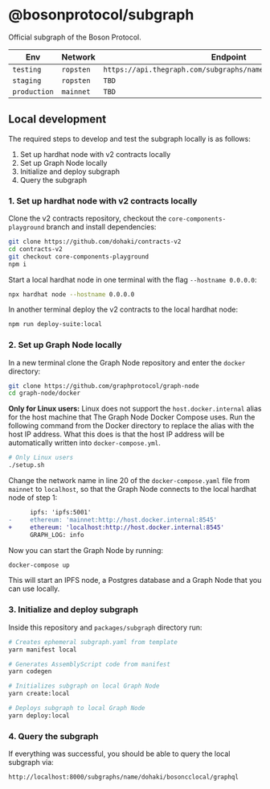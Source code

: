 # @bosonprotocol/subgraph

Official subgraph of the Boson Protocol.

| Env          | Network   | Endpoint                                                        |
| ------------ | --------- | --------------------------------------------------------------- |
| `testing`    | `ropsten` | `https://api.thegraph.com/subgraphs/name/dohaki/bosonccropsten` |
| `staging`    | `ropsten` | `TBD`                                                           |
| `production` | `mainnet` | `TBD`                                                           |

## Local development

The required steps to develop and test the subgraph locally is as follows:

1. Set up hardhat node with v2 contracts locally
2. Set up Graph Node locally
3. Initialize and deploy subgraph
4. Query the subgraph

### 1. Set up hardhat node with v2 contracts locally

Clone the v2 contracts repository, checkout the `core-components-playground` branch and install dependencies:

```bash
git clone https://github.com/dohaki/contracts-v2
cd contracts-v2
git checkout core-components-playground
npm i
```

Start a local hardhat node in one terminal with the flag `--hostname 0.0.0.0`:

```bash
npx hardhat node --hostname 0.0.0.0
```

In another terminal deploy the v2 contracts to the local hardhat node:

```bash
npm run deploy-suite:local
```

### 2. Set up Graph Node locally

In a new terminal clone the Graph Node repository and enter the `docker` directory:

```bash
git clone https://github.com/graphprotocol/graph-node
cd graph-node/docker
```

**Only for Linux users:** Linux does not support the `host.docker.internal` alias for the host machine that The Graph Node Docker Compose uses. Run the following command from the Docker directory to replace the alias with the host IP address. What this does is that the host IP address will be automatically written into `docker-compose.yml`.

```bash
# Only Linux users
./setup.sh
```

Change the network name in line 20 of the `docker-compose.yaml` file from `mainnet` to `localhost`, so that the Graph Node connects to the local hardhat node of step 1:

```diff
      ipfs: 'ipfs:5001'
-     ethereum: 'mainnet:http://host.docker.internal:8545'
+     ethereum: 'localhost:http://host.docker.internal:8545'
      GRAPH_LOG: info
```

Now you can start the Graph Node by running:

```bash
docker-compose up
```

This will start an IPFS node, a Postgres database and a Graph Node that you can use locally.

### 3. Initialize and deploy subgraph

Inside this repository and `packages/subgraph` directory run:

```bash
# Creates ephemeral subgraph.yaml from template
yarn manifest local

# Generates AssemblyScript code from manifest
yarn codegen

# Initializes subgraph on local Graph Node
yarn create:local

# Deploys subgraph to local Graph Node
yarn deploy:local
```

### 4. Query the subgraph

If everything was successful, you should be able to query the local subgraph via:

```
http://localhost:8000/subgraphs/name/dohaki/bosoncclocal/graphql
```
